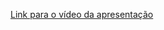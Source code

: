 [Link para o vídeo da apresentação]( https://drive.google.com/file/d/13Y0e46GHjkgkA4AtP_VZmgj3E5HngMsv/view?usp=drivesdk)
